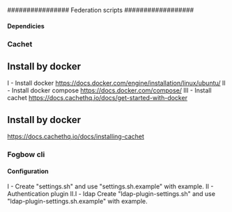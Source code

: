 ################ Federation scripts ##################

#### Dependicies
### Cachet
## Install by docker

I - Install docker
https://docs.docker.com/engine/installation/linux/ubuntu/
II - Install docker compose
https://docs.docker.com/compose/
III - Install cachet
https://docs.cachethq.io/docs/get-started-with-docker

## Install by docker
https://docs.cachethq.io/docs/installing-cachet

### Fogbow cli

#### Configuration

I - Create "settings.sh" and use "settings.sh.example" with example.
II - Authentication plugin
II.I - ldap
	Create "ldap-plugin-settings.sh" and use "ldap-plugin-settings.sh.example" with example.

